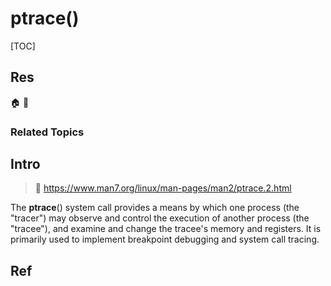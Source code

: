 # ptrace()

[TOC]



## Res
🏠 
🚧 


### Related Topics



## Intro
> 🔗 https://www.man7.org/linux/man-pages/man2/ptrace.2.html

The **ptrace**() system call provides a means by which one process (the "tracer") may observe and control the execution of another process (the "tracee"), and examine and change the tracee's memory and registers.  It is primarily used to implement breakpoint debugging and system call tracing.



## Ref
[B1ubiu'Book]: https://hahbiubiubiu.github.io/MyBook/#/%E6%9D%82/ptrace

